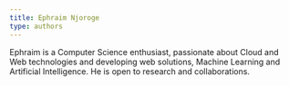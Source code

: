 ```yaml
---
title: Ephraim Njoroge
type: authors
---
```

Ephraim is a Computer Science enthusiast, passionate about Cloud and Web technologies and developing web solutions, Machine Learning and Artificial Intelligence. He is open to research and collaborations.

